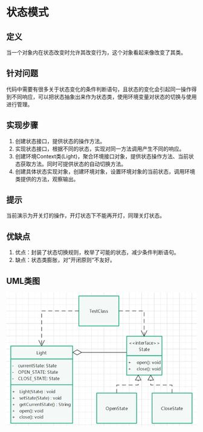 # 状态模式

## 定义

当一个对象内在状态改变时允许其改变行为，这个对象看起来像改变了其类。

## 针对问题

代码中需要有很多关于状态变化的条件判断语句，且状态的变化会引起同一操作得到不同响应，可以把状态抽象出来作为状态类，使用环境变量对状态的切换与使用进行管理。

## 实现步骤

1. 创建状态接口，提供状态的操作方法。
2. 实现状态接口，根据不同的状态，实现对同一方法调用产生不同的响应。
3. 创建环境Context类(Light)，聚合环境接口对象，提供状态操作方法、当前状态获取方法。同时可提供状态的自动切换方法。
4. 创建具体状态实现对象，创建环境对象，设置环境对象的当前状态，调用环境类提供的方法，观察输出。

## 提示

当前演示为开关灯的操作，开灯状态下不能再开灯，同理关灯状态。

## 优缺点

1. 优点：封装了状态切换规则，枚举了可能的状态，减少条件判断语句。
2. 缺点：状态类膨胀，对”开闭原则“不友好。

## UML类图

![.png](./assets/状态模式.png)




